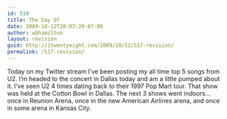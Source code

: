 ```yaml
---
id: 518
title: The Day Of
date: 2009-10-12T20:03:29-07:00
author: wbhamilton
layout: revision
guid: http://1twentyeight.com/2009/10/12/517-revision/
permalink: /517-revision/
---
```

Today on my Twitter stream I&#8217;ve been posting my all time top 5 songs from U2. I&#8217;m headed to the concert in Dallas today and am a little pumped about it. I&#8217;ve seen U2 4 times dating back to their 1997 Pop Mart tour. That show was held at the Cotton Bowl in Dallas. The next 3 shows went indoors&#8230;once in Reunion Arena, once in the new American Airlines arena, and once in some arena in Kansas City.
